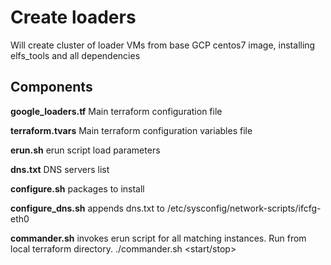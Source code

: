 # Create loaders

Will create cluster of loader VMs from base GCP centos7 image, installing elfs_tools and all dependencies

## Components

**google_loaders.tf**
Main terraform configuration file

**terraform.tvars**
Main terraform configuration variables file

**erun.sh**
erun script load parameters

**dns.txt**
DNS servers list

**configure.sh**
packages to install

**configure_dns.sh**
appends dns.txt to /etc/sysconfig/network-scripts/ifcfg-eth0

**commander.sh**
invokes erun script for all matching instances. Run from local terraform directory.
./commander.sh <ERUN VM name> <ZONE> <PROJECT> <start/stop>
